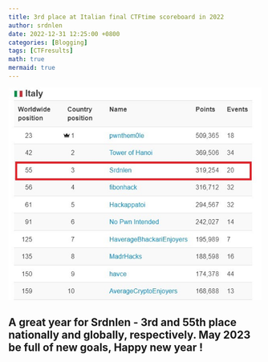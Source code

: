 ```yaml
---
title: 3rd place at Italian final CTFtime scoreboard in 2022
author: srdnlen
date: 2022-12-31 12:25:00 +0800
categories: [Blogging]
tags: [CTFresults]
math: true
mermaid: true
---
```

![CTFtime final 2022 scoreboard](/postsimg/CTFtime22score.jpg)

A great year for Srdnlen - 3rd and 55th place nationally and globally, respectively. May 2023 be full of new goals, Happy new year !
---
